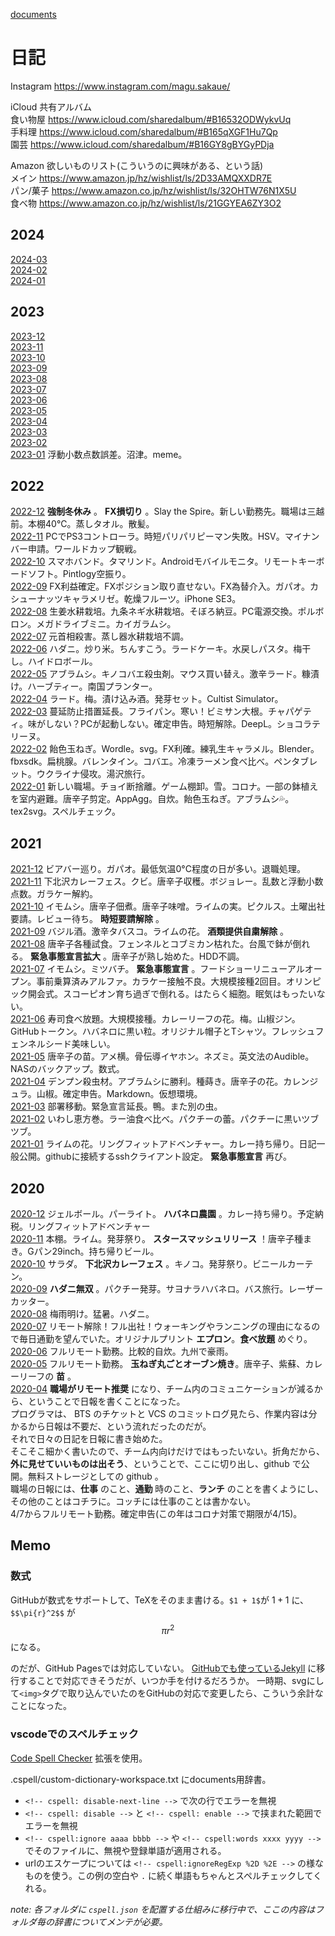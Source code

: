[documents](../README.md)

# 日記

Instagram https://www.instagram.com/magu.sakaue/

iCloud 共有アルバム  
食い物屋 https://www.icloud.com/sharedalbum/#B16532ODWykvUq  
手料理 https://www.icloud.com/sharedalbum/#B165qXGF1Hu7Qp  
園芸 https://www.icloud.com/sharedalbum/#B16GY8gBYGyPDja  

Amazon 欲しいものリスト(こういうのに興味がある、という話)  
メイン https://www.amazon.jp/hz/wishlist/ls/2D33AMQXXDR7E  
パン/菓子 https://www.amazon.co.jp/hz/wishlist/ls/32OHTW76N1X5U  
食べ物 https://www.amazon.co.jp/hz/wishlist/ls/21GGYEA6ZY3O2

## 2024

[2024-03](2024-03.md)   
[2024-02](2024-02.md)   
[2024-01](2024-01.md)   

## 2023

[2023-12](2023-12.md)   
[2023-11](2023-11.md)   
[2023-10](2023-10.md)   
[2023-09](2023-09.md)   
[2023-08](2023-08.md)   
[2023-07](2023-07.md)   
[2023-06](2023-06.md)   
[2023-05](2023-05.md)   
[2023-04](2023-04.md)   
[2023-03](2023-03.md)   
[2023-02](2023-02.md)   
[2023-01](2023-01.md) 浮動小数点数誤差。沼津。meme。  

## 2022

[2022-12](2022-12.md) __強制冬休み__ 。 __FX損切り__ 。Slay the Spire。新しい勤務先。職場は三越前。本棚40°C。蒸しタオル。散髪。  
[2022-11](2022-11.md) PCでPS3コントローラ。時短パリパリピーマン失敗。HSV。マイナンバー申請。ワールドカップ観戦。  
[2022-10](2022-10.md) スマホバンド。タマリンド。Androidモバイルモニタ。リモートキーボードソフト。Pintlogy空振り。  
[2022-09](2022-09.md) FX利益確定。FXポジション取り直せない。FX為替介入。ガパオ。カシューナッツキャラメリゼ。乾燥フルーツ。iPhone SE3。  
[2022-08](2022-08.md) 生姜水耕栽培。九条ネギ水耕栽培。そぼろ納豆。PC電源交換。ポルボロン。メガドライブミニ。カイガラムシ。  
[2022-07](2022-07.md) 元首相殺害。蒸し器水耕栽培不調。  
[2022-06](2022-06.md) ハダニ。炒り米。ちんすこう。ラードケーキ。水戻しパスタ。梅干し。ハイドロボール。  
[2022-05](2022-05.md) アブラムシ。キノコバエ殺虫剤。マウス買い替え。激辛ラード。糠漬け。ハーブティー。南国プランター。  
[2022-04](2022-04.md) ラード。梅。漬け込み酒。発芽セット。Cultist Simulator。  
[2022-03](2022-03.md) 蔓延防止措置延長。フライパン。寒い！ビミサン大根。チャパゲティ。味がしない？PCが起動しない。確定申告。時短解除。DeepL。ショコラテリーヌ。  
[2022-02](2022-02.md) 飴色玉ねぎ。Wordle。svg。FX利確。練乳生キャラメル。Blender。fbxsdk。扁桃腺。バレンタイン。コバエ。冷凍ラーメン食べ比べ。ペンタブレット。ウクライナ侵攻。湯沢旅行。  
[2022-01](2022-01.md) 新しい職場。チョイ断捨離。ゲーム棚卸。雪。コロナ。一部の鉢植えを室内避難。唐辛子剪定。AppAgg。自炊。飴色玉ねぎ。アブラムシ💦。tex2svg。スペルチェック。  

## 2021

[2021-12](2021-12.md) ビアバー巡り。ガパオ。最低気温0°C程度の日が多い。退職処理。  
[2021-11](2021-11.md) 下北沢カレーフェス。クビ。唐辛子収穫。ボジョレー。乱数と浮動小数点数。ガラケー解約。  
[2021-10](2021-10.md) イモムシ。唐辛子佃煮。唐辛子味噌。ライムの実。ピクルス。土曜出社要請。レビュー待ち。 __時短要請解除__ 。  
[2021-09](2021-09.md) バジル酒。激辛タバスコ。ライムの花。 __酒類提供自粛解除__ 。  
[2021-08](2021-08.md) 唐辛子各種試食。フェンネルとコブミカン枯れた。台風で鉢が倒れる。 __緊急事態宣言拡大__ 。唐辛子が熟し始めた。HDD不調。  
[2021-07](2021-07.md) イモムシ。ミツバチ。 __緊急事態宣言__ 。フードショーリニューアルオープン。事前乗算済みアルファ。カラケー接触不良。大規模接種2回目。オリンピック開会式。スコーピオン育ち過ぎで倒れる。はたらく細胞。眠気はもったいない。  
[2021-06](2021-06.md) 寿司食べ放題。大規模接種。カレーリーフの花。梅。山椒ジン。GitHubトークン。ハバネロに黒い粒。オリジナル帽子とTシャツ。フレッシュフェンネルシード美味しい。  
[2021-05](2021-05.md) 唐辛子の苗。アメ横。骨伝導イヤホン。ネズミ。英文法のAudible。NASのバックアップ。数式。  
[2021-04](2021-04.md) デンプン殺虫材。アブラムシに勝利。種蒔き。唐辛子の花。カレンジュラ。山椒。確定申告。Markdown。仮想環境。  
[2021-03](2021-03.md) 部署移動。緊急宣言延長。鴨。また別の虫。  
[2021-02](2021-02.md) いわし恵方巻。ラー油食べ比べ。パクチーの蕾。パクチーに黒いツブツブ。  
[2021-01](2021-01.md) ライムの花。リングフィットアドベンチャー。カレー持ち帰り。日記一般公開。githubに接続するsshクライアント設定。 __緊急事態宣言__ 再び。  

## 2020

[2020-12](2020-12.md) ジェルボール。パーライト。 __ハバネロ農園__ 。カレー持ち帰り。予定納税。リングフィットアドベンチャー  
[2020-11](2020-11.md) 本棚。ライム。発芽祭り。 __スタースマッシュリリース__ ！唐辛子種まき。Gパン29inch。持ち帰りビール。  
[2020-10](2020-10.md) サラダ。 __下北沢カレーフェス__ 。キノコ。発芽祭り。ビニールカーテン。  
[2020-09](2020-09.md) __ハダニ無双__ 。パクチー発芽。サヨナラハバネロ。バス旅行。レーザーカッター。  
[2020-08](2020-08.md) 梅雨明け。猛暑。ハダニ。  
[2020-07](2020-07.md) リモート解除！フル出社！ウォーキングやランニングの理由になるので毎日通勤を望んでいた。オリジナルプリント __エプロン__。__食べ放題__ めぐり。  
[2020-06](2020-06.md) フルリモート勤務。比較的自炊。九州で豪雨。  
[2020-05](2020-05.md) フルリモート勤務。 __玉ねぎ丸ごとオーブン焼き__。唐辛子、紫蘇、カレーリーフの __苗__ 。  
[2020-04](2020-04.md) __職場がリモート推奨__ になり、チーム内のコミュニケーションが減るから、ということで日報を書くことになった。  
プログラマは、 BTS のチケットと VCS のコミットログ見たら、作業内容は分かるから日報は不要だ、という流れだったのだが。  
それで日々の日記を日報に書き始めた。  
そこそこ細かく書いたので、チーム内向けだけではもったいない。折角だから、__外に見せていいものは出そう__、ということで、ここに切り出し、github で公開。無料ストレージとしての github 。  
職場の日報には、__仕事__ のこと、__通勤__ 時のこと、__ランチ__ のことを書くようにし、その他のことはコチラに。コッチには仕事のことは書かない。  
4/7からフルリモート勤務。確定申告(この年はコロナ対策で期限が4/15)。

## Memo

### 数式

GitHubが数式をサポートして、TeXをそのまま書ける。`$1 + 1$`が $1 + 1$ に、`$$\pi{r}^2$$` が $$\pi{r}^2$$ になる。

のだが、GitHub Pagesでは対応していない。
[GitHubでも使っているJekyll](2022-08.md#0817-tex-on-github.io) に移行することで対応できそうだが、いつか手を付けるだろうか。
一時期、svgにして`<img>`タグで取り込んでいたのをGitHubの対応で変更したら、こういう余計なことになった。

### vscodeでのスペルチェック

[Code Spell Checker](https://marketplace.visualstudio.com/items?itemName=streetsidesoftware.code-spell-checker) 拡張を使用。

.cspell/custom-dictionary-workspace.txt にdocuments用辞書。

- `<!-- cspell: disable-next-line -->` で次の行でエラーを無視
- `<!-- cspell: disable -->` と `<!-- cspell: enable -->` で挟まれた範囲でエラーを無視
- `<!-- cspell:ignore aaaa bbbb -->` や `<!-- cspell:words xxxx yyyy -->` でそのファイルに、無視や登録単語が適用される。
- urlのエスケープについては `<!-- cspell:ignoreRegExp %2D %2E -->` の様なものを使う。この例の空白や `.` に続く単語もちゃんとスペルチェックしてくれる。

*note: 各フォルダに `cspell.json` を配置する仕組みに移行中で、ここの内容はフォルダ毎の辞書についてメンテが必要。*

<!-- cSpell:words fbxsdk -->
